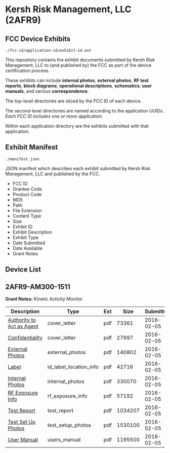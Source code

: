 # Kersh Risk Management, LLC (2AFR9)
## FCC Device Exhibits

```
./fcc-id/application-id/exhibit-id.ext
```

This repository contains the exhibit documents submitted by Kersh Risk Management, LLC to (and published by) the FCC as part of the device certification process.

These exhibits can include **internal photos**, **external photos**, **RF test reports**, **block diagrams**, **operational descriptions**, **schematics**, **user manuals**, and various **correspondence**.

The top-level directories are sliced by the FCC ID of each device.

The second-level directories are named according to the application UUIDs. *Each FCC ID includes one or more application.*

Within each application directory are the exhibits submitted with that application. 

## Exhibit Manifest

```
./manifest.json
```

JSON manifest which describes each exhibit submitted by Kersh Risk Management, LLC and published by the FCC.

- FCC ID
- Grantee Code
- Product Code
- MD5
- Path
- File Extension
- Content Type
- Size
- Exhibit ID
- Exhibit Description
- Exhibit Type
- Date Submitted
- Date Available
- Grant Notes

## Device List
## 2AFR9-AM300-1511
**Grant Notes:** Kinetic Activity Monitor

| Description | Type | Ext | Size | Submitted | Available |
| ----------- | ---- | --- | ---- | --------- | --------- |
| [Authority to Act as Agent](2AFR9-AM300-1511/7db209cd7fc2b395bbcfe87d583379b0/2898049.pdf) | cover_letter | pdf | 73361 | 2016-02-05 | 2016-02-08 |
| [Confidentiality](2AFR9-AM300-1511/7db209cd7fc2b395bbcfe87d583379b0/2898050.pdf) | cover_letter | pdf | 27997 | 2016-02-05 | 2016-02-08 |
| [External Photos](2AFR9-AM300-1511/7db209cd7fc2b395bbcfe87d583379b0/2898051.pdf) | external_photos | pdf | 140802 | 2016-02-05 | 2016-02-08 |
| [Label](2AFR9-AM300-1511/7db209cd7fc2b395bbcfe87d583379b0/2898053.pdf) | id_label_location_info | pdf | 42716 | 2016-02-05 | 2016-02-08 |
| [Internal Photos](2AFR9-AM300-1511/7db209cd7fc2b395bbcfe87d583379b0/2898052.pdf) | internal_photos | pdf | 330070 | 2016-02-05 | 2016-02-08 |
| [RF Exposure Info](2AFR9-AM300-1511/7db209cd7fc2b395bbcfe87d583379b0/2898056.pdf) | rf_exposure_info | pdf | 57192 | 2016-02-05 | 2016-02-08 |
| [Test Report](2AFR9-AM300-1511/7db209cd7fc2b395bbcfe87d583379b0/2898059.pdf) | test_report | pdf | 1034207 | 2016-02-05 | 2016-02-08 |
| [Test Set Up Photos](2AFR9-AM300-1511/7db209cd7fc2b395bbcfe87d583379b0/2898058.pdf) | test_setup_photos | pdf | 1530100 | 2016-02-05 | 2016-02-08 |
| [User Manual](2AFR9-AM300-1511/7db209cd7fc2b395bbcfe87d583379b0/2898060.pdf) | users_manual | pdf | 1195500 | 2016-02-05 | 2016-02-08 |
